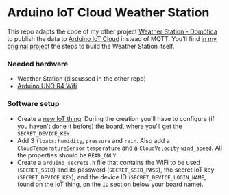 # Arduino IoT Cloud Weather Station

This repo adapts the code of my other project [Weather Station - Domótica](https://github.com/rogermiranda1000/Domotica/tree/master#m%C3%B3dulo-estaci%C3%B3n-meteorol%C3%B3gica) to publish the data to [Arduino IoT Cloud](https://cloud.arduino.cc/) instead of MQTT. You'll find [in my original project](https://github.com/rogermiranda1000/Domotica/tree/master#m%C3%B3dulo-estaci%C3%B3n-meteorol%C3%B3gica) the steps to build the Weather Station itself.

### Needed hardware

- Weather Station (discussed in the other repo)
- [Arduino UNO R4 Wifi](https://store.arduino.cc/products/uno-r4-wifi)

### Software setup

- Create a [new IoT thing](https://create.arduino.cc/iot/things). During the creation you'll have to configure (if you haven't done it before) the board, where you'll get the `SECRET_DEVICE_KEY`.
- Add 3 `floats`: `humidity`, `pressure` and `rain`. Also add a `CloudTemperatureSensor` `temperature` and a `CloudVelocity` `wind_speed`. All the properties should be `READ_ONLY`.
- Create a `arduino_secrets.h` file that contains the WiFi to be used (`SECRET_SSID`) and its password (`SECRET_SSID_PASS`), the secret IoT key (`SECRET_DEVICE_KEY`), and the device ID (`SECRET_DEVICE_LOGIN_NAME`, found on the IoT thing, on the `ID` section below your board name).